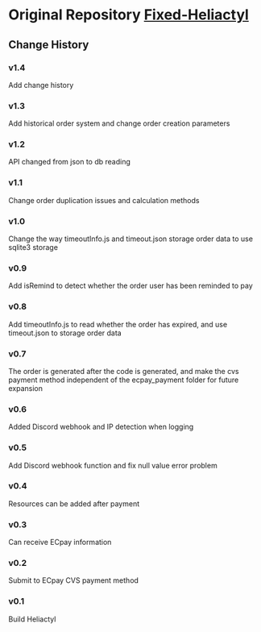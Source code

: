 # Original Repository [Fixed-Heliactyl](https://github.com/OvernodeProjets/Fixed-Heliactyl)

## Change History

### v1.4
Add change history

### v1.3
Add historical order system and change order creation parameters

### v1.2
API changed from json to db reading

### v1.1
Change order duplication issues and calculation methods

### v1.0
Change the way timeoutInfo.js and timeout.json storage order data to use sqlite3 storage

### v0.9
Add isRemind to detect whether the order user has been reminded to pay

### v0.8
Add timeoutInfo.js to read whether the order has expired, and use timeout.json to storage order data

### v0.7
The order is generated after the code is generated,
and make the cvs payment method independent of the ecpay_payment folder for future expansion

### v0.6
Added Discord webhook and IP detection when logging

### v0.5
Add Discord webhook function and fix null value error problem

### v0.4
Resources can be added after payment

### v0.3
Can receive ECpay information

### v0.2
Submit to ECpay CVS payment method

### v0.1
Build Heliactyl